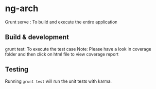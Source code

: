 # ng-arch

Grunt serve : To build and execute the entire application

## Build & development
grunt test: To execute the test case 
Note:  Please have a look in coverage folder and then click on html file to view coverage report
## Testing

Running `grunt test` will run the unit tests with karma.
